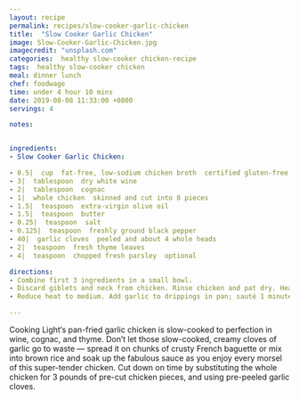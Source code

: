 ```yaml
---
layout: recipe
permalink: recipes/slow-cooker-garlic-chicken
title:  "Slow Cooker Garlic Chicken"
image: Slow-Cooker-Garlic-Chicken.jpg
imagecredit: "unsplash.com"
categories:  healthy slow-cooker chicken-recipe
tags:  healthy slow-cooker chicken
meal: dinner lunch
chef: foodwage
time: under 4 hour 10 mins
date: 2019-08-08 11:33:00 +0800
servings: 4

notes:


ingredients:
- Slow Cooker Garlic Chicken:

- 0.5|  cup  fat-free, low-sodium chicken broth  certified gluten-free if necessary
- 3|  tablespoon  dry white wine
- 2|  tablespoon  cognac
- 1|  whole chicken  skinned and cut into 8 pieces
- 1.5|  teaspoon  extra-virgin olive oil
- 1.5|  teaspoon  butter
- 0.25|  teaspoon  salt
- 0.125|  teaspoon  freshly ground black pepper
- 40|  garlic cloves  peeled and about 4 whole heads
- 2|  teaspoon  fresh thyme leaves
- 4|  teaspoon  chopped fresh parsley  optional

directions:
- Combine first 3 ingredients in a small bowl.
- Discard giblets and neck from chicken. Rinse chicken and pat dry. Heat oil and butter in a 12-inch nonstick skillet over medium-high heat until butter melts. Sprinkle chicken pieces evenly with salt and pepper. Add chicken pieces to pan; cook 2 1/2 minutes on each side or until golden. Remove chicken from pan; place in a 4-quart electric slow cooker.
- Reduce heat to medium. Add garlic to drippings in pan; sauté 1 minute or until garlic begins to brown. Stir in broth mixture, scraping pan to loosen browned bits. Boil 2 minutes or until sauce is reduced to about 1 cup. Pour sauce over chicken; sprinkle with thyme. Cover and cook on LOW for 4 hours or until chicken is done. Serve sauce and garlic with chicken. Garnish with chopped parsley, if desired.

---
```


Cooking Light‘s pan-fried garlic chicken is slow-cooked to perfection in wine, cognac, and thyme. Don’t let those slow-cooked, creamy cloves of garlic go to waste — spread it on chunks of crusty French baguette or mix into brown rice and soak up the fabulous sauce as you enjoy every morsel of this super-tender chicken. Cut down on time by substituting the whole chicken for 3 pounds of pre-cut chicken pieces, and using pre-peeled garlic cloves.